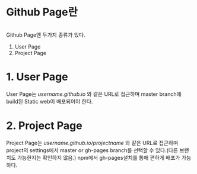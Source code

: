 # Github Page란
```

```

Github Page엔 두가지 종류가 있다.   

1. User Page   
2. Project Page   

# 1. User Page
User Page는 *username.github.io* 와 같은 URL로 접근하며 master branch에 build된 Static web이 배포되어야 한다.

# 2. Project Page
Project Page는 *username.github.io/projectname* 와 같은 URL로 접근하며 project의 settings에서 master or gh-pages branch를 선택할 수 있다.(다른 브랜치도 가능한지는 확인하지 않음.)
npm에서 gh-pages설치를 통해 편하게 배포가 가능하다.